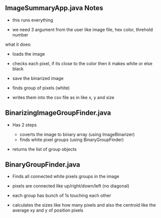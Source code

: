 ImageSummaryApp.java Notes
------------------------------------------

- this runs everything

- we need 3 argument from the user like image file, hex color, threhold number

what it does:

- loads the image

- checks each pixel, if its close to the color then it makes white or else black

- save the binarized image

- finds group of pixels (white)

- writes them into the csv file as in like x, y and size


BinarizingImageGroupFinder.java
------------------------------------------

- Has 2 steps
    - coverts the image to binary array (using ImageBinarizer)
    - finds white pixel groups (using BinaryGroupFinder)

- returns the list of group objects


BinaryGroupFinder.java 
------------------------------------------

- Finds all connected white pixels groups in the image

- pixels are connected like up/right/down/left (no diagonal)

- each group has bunch of 1s touching each other

- calculates the sizes like how many pixels and also the centroid like the average xy and y of position pixels

